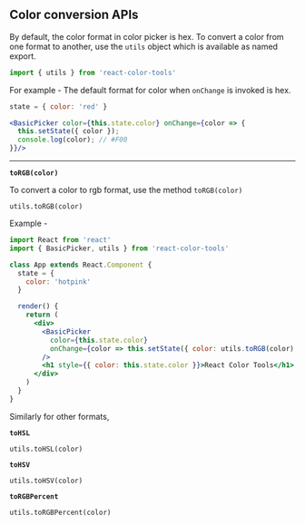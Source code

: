 ## Color conversion APIs

By default, the color format in color picker is hex. To convert a color from one format to another, use the `utils` object which is available as named export.

```js
import { utils } from 'react-color-tools'
```

For example - The default format for color when `onChange` is invoked is hex.

```jsx
state = { color: 'red' }

<BasicPicker color={this.state.color} onChange={color => {
  this.setState({ color });
  console.log(color); // #F00
}}/>
```

---

**`toRGB(color)`**

To convert a color to rgb format, use the method `toRGB(color)`

```
utils.toRGB(color)
```

Example -

```jsx
import React from 'react'
import { BasicPicker, utils } from 'react-color-tools'

class App extends React.Component {
  state = {
    color: 'hotpink'
  }

  render() {
    return (
      <div>
        <BasicPicker
          color={this.state.color}
          onChange={color => this.setState({ color: utils.toRGB(color) })}
        />
        <h1 style={{ color: this.state.color }}>React Color Tools</h1>
      </div>
    )
  }
}
```

Similarly for other formats,

**`toHSL`**

```
utils.toHSL(color)
```

**`toHSV`**

```
utils.toHSV(color)
```

**`toRGBPercent`**

```
utils.toRGBPercent(color)
```

###
